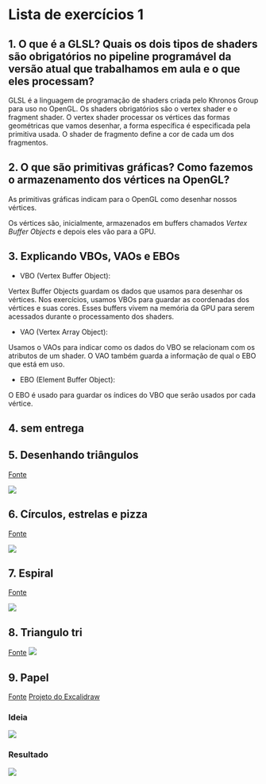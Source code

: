 # Lista de exercícios 1

## 1. O que é a GLSL? Quais os dois tipos de shaders são obrigatórios no pipeline programável da versão atual que trabalhamos em aula e o que eles processam?

GLSL é a linguagem de programação de shaders criada pelo Khronos Group para uso
no OpenGL. Os shaders obrigatórios são o vertex shader e o fragment shader.
O vertex shader processar os vértices das formas geométricas que vamos desenhar,
a forma específica é especificada pela primitiva usada. O shader de fragmento 
define a cor de cada um dos fragmentos.

## 2. O que são primitivas gráficas? Como fazemos o armazenamento dos vértices na OpenGL?

As primitivas gráficas indicam para o OpenGL como desenhar nossos vértices.

Os vértices são, inicialmente, armazenados em buffers chamados *Vertex Buffer
Objects* e depois eles vão para a GPU.

## 3. Explicando VBOs, VAOs e EBOs

- VBO (Vertex Buffer Object):

Vertex Buffer Objects guardam os dados que usamos para desenhar os vértices.
Nos exercícios, usamos VBOs para guardar as coordenadas dos vértices e suas
cores. Esses buffers vivem na memória da GPU para serem acessados durante
o processamento dos shaders.

- VAO (Vertex Array Object):

Usamos o VAOs para indicar como os dados do VBO se relacionam com os atributos
de um shader. O VAO também guarda a informação de qual o EBO que está em uso.

- EBO (Element Buffer Object):

O EBO é usado para guardar os índices do VBO que serão usados por cada vértice.

## 4. sem entrega

## 5. Desenhando triângulos

[Fonte](src/cinco.cpp)

![](images/cinco.png)

## 6. Círculos, estrelas e pizza

[Fonte](src/seis.cpp)

![](images/seis.png)

## 7. Espiral

[Fonte](src/sete.cpp)

![](images/sete.png)

## 8. Triangulo tri

[Fonte](src/oito.cpp)
![](images/oito.png)

## 9. Papel

[Fonte](src/nove.cpp)
[Projeto do Excalidraw](images/nove.excalidraw)

### Ideia

![](images/nove-draw.png)

### Resultado

![](images/nove.png)
